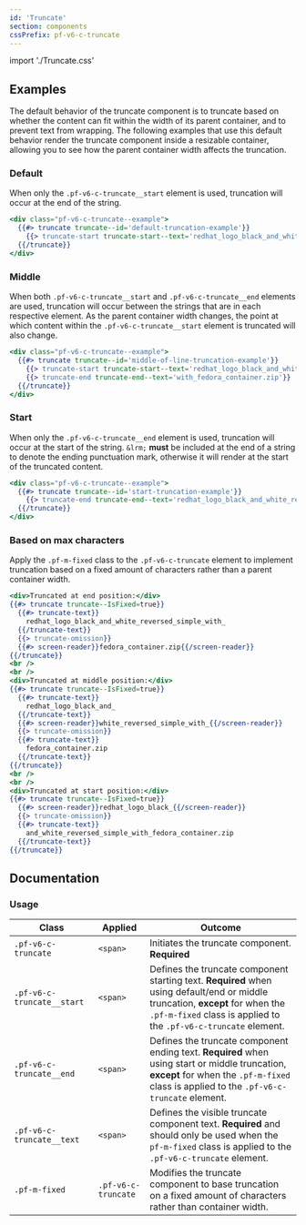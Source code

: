 ```yaml
---
id: 'Truncate'
section: components
cssPrefix: pf-v6-c-truncate
---
```


import './Truncate.css'

## Examples

The default behavior of the truncate component is to truncate based on whether the content can fit within the width of its parent container, and to prevent text from wrapping. The following examples that use this default behavior render the truncate component inside a resizable container, allowing you to see how the parent container width affects the truncation.

### Default

When only the `.pf-v6-c-truncate__start` element is used, truncation will occur at the end of the string.

```hbs
<div class="pf-v6-c-truncate--example">
  {{#> truncate truncate--id='default-truncation-example'}}
    {{> truncate-start truncate-start--text='redhat_logo_black_and_white_reversed_simple_with_fedora_container.zip'}}
  {{/truncate}}
</div>
```

### Middle

When both `.pf-v6-c-truncate__start` and `.pf-v6-c-truncate__end` elements are used, truncation will occur between the strings that are in each respective element. As the parent container width changes, the point at which content within the `.pf-v6-c-truncate__start` element is truncated will also change.

```hbs
<div class="pf-v6-c-truncate--example">
  {{#> truncate truncate--id='middle-of-line-truncation-example'}}
    {{> truncate-start truncate-start--text='redhat_logo_black_and_white_reversed_simple_'}}
    {{> truncate-end truncate-end--text='with_fedora_container.zip'}}
  {{/truncate}}
</div>
```

### Start

When only the `.pf-v6-c-truncate__end` element is used, truncation will occur at the start of the string. `&lrm;` **must** be included at the end of a string to denote the ending punctuation mark, otherwise it will render at the start of the truncated content.

```hbs
<div class="pf-v6-c-truncate--example">
  {{#> truncate truncate--id='start-truncation-example'}}
    {{> truncate-end truncate-end--text='redhat_logo_black_and_white_reversed_simple_with_fedora_container.zip'}}
  {{/truncate}}
</div>
```

### Based on max characters

Apply the `.pf-m-fixed` class to the `.pf-v6-c-truncate` element to implement truncation based on a fixed amount of characters rather than a parent container width.

```hbs
<div>Truncated at end position:</div>
{{#> truncate truncate--IsFixed=true}}
  {{#> truncate-text}}
    redhat_logo_black_and_white_reversed_simple_with_
  {{/truncate-text}}
  {{> truncate-omission}}
  {{#> screen-reader}}fedora_container.zip{{/screen-reader}}
{{/truncate}}
<br />
<br />
<div>Truncated at middle position:</div>
{{#> truncate truncate--IsFixed=true}}
  {{#> truncate-text}}
    redhat_logo_black_and_
  {{/truncate-text}}
  {{#> screen-reader}}white_reversed_simple_with_{{/screen-reader}}
  {{> truncate-omission}}
  {{#> truncate-text}}
    fedora_container.zip
  {{/truncate-text}}
{{/truncate}}
<br />
<br />
<div>Truncated at start position:</div>
{{#> truncate truncate--IsFixed=true}}
  {{#> screen-reader}}redhat_logo_black_{{/screen-reader}}
  {{> truncate-omission}}
  {{#> truncate-text}}
    and_white_reversed_simple_with_fedora_container.zip
  {{/truncate-text}}
{{/truncate}}
```

## Documentation

### Usage

| Class | Applied | Outcome |
| -- | -- | -- |
| `.pf-v6-c-truncate` | `<span>` | Initiates the truncate component. **Required** |
| `.pf-v6-c-truncate__start` | `<span>` | Defines the truncate component starting text. **Required** when using default/end or middle truncation, **except** for when the `.pf-m-fixed` class is applied to the `.pf-v6-c-truncate` element. |
| `.pf-v6-c-truncate__end` | `<span>` | Defines the truncate component ending text. **Required** when using start or middle truncation, **except** for when the `.pf-m-fixed` class is applied to the `.pf-v6-c-truncate` element.  |
| `.pf-v6-c-truncate__text` | `<span>` | Defines the visible truncate component text. **Required** and should only be used when the `pf-m-fixed` class is applied to the `.pf-v6-c-truncate` element. |
| `.pf-m-fixed` | `.pf-v6-c-truncate` | Modifies the truncate component to base truncation on a fixed amount of characters rather than container width. |
